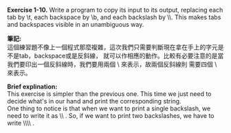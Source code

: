 **Exercise 1-10.** Write a program to copy its input to its output, replacing each tab by \\t,
each backspace by \\b, and each backslash by \\\\. This makes tabs and backspaces visible in
an unambiguous way.

**筆記:**\
這個練習題不像上一個程式那麼複雜，這次我們只需要判斷現在拿在手上的字元是不是tab，backspace或是反斜線，
就可以作相應的動作。比較有必要注意的是當我們要印出一個反斜線時，我們要用兩個 \\ 來表示，故兩個反斜線則
需要四個 \\ 來表示。

**Brief explination:**\
This exercise is simpler than the previous one. This time we just need to decide what's in our hand
and print the corresponding string.\
One thing to notice is that when we want to print a single backslash, we need to write it as \\\\ . So,
if we want to print two backslashes, we have to write \\\\\\\\ .
